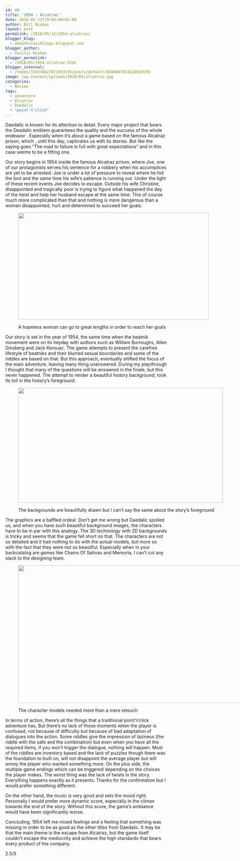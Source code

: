 ```yaml
---
id: 48
title: '1954 : Alcatraz'
date: 2018-05-12T19:04:00+03:00
author: Bill Niakas
layout: post
permalink: /2018/05/12/1954-alcatraz/
blogger_blog:
  - adventuresiblings.blogspot.com
blogger_author:
  - Vasilis Niakas
blogger_permalink:
  - /2018/05/1954-alcatraz.html
blogger_internal:
  - /feeds/318330827671693535/posts/default/8580047014126925539
image: /wp-content/uploads/2018/05/alcatraz.jpg
categories:
  - Review
tags:
  - adventure
  - Alcatraz
  - Daedalic
  - "point'n'click"
---
```

Daedalic is known for its attention to detail. Every major project that bears the Deadalic emblem guarantees the quality and the success of the whole endeavor . Especially when it’s about a game based on the famous Alcatraz prison, which , until this day, captivates us with its stories. But like the saying goes “The road to failure is full with great expectations” and in this case seems to be a fitting one.  
<!--more-->

Our story begins in 1954 inside the famous Alcatraz prison, where Joe, one of our protagonists serves his sentence for a robbery when his accomplices are yet to be arrested. Joe is under a lot of pressure to reveal where he hid the loot and the same time his wife’s patience is running out. Under the light of these recent events Joe decides to escape. Outside his wife Christine, disappointed and tragically poor is trying to figure what happened the day of the heist and help her husband escape at the same time. This of course much more complicated than that and nothing is more dangerous than a woman disappointed, hurt and determined to succeed her goals.<figure id="attachment_68" aria-describedby="caption-attachment-68" style="width: 594px" class="wp-caption aligncenter">

<img class="size-full wp-image-68" src="https://i0.wp.com/adventuresiblings.net/wp-content/uploads/2018/05/1954_1.jpg?resize=594%2C334" alt="" width="594" height="334" srcset="https://i0.wp.com/adventuresiblings.net/wp-content/uploads/2018/05/1954_1.jpg?w=594&ssl=1 594w, https://i0.wp.com/adventuresiblings.net/wp-content/uploads/2018/05/1954_1.jpg?resize=300%2C169&ssl=1 300w" sizes="(max-width: 594px) 100vw, 594px" data-recalc-dims="1" /> <figcaption id="caption-attachment-68" class="wp-caption-text">A hopeless woman can go to great lengths in order to reach her goals</figcaption></figure> 

Our story is set in the year of 1954, the same time when the beatnik movement were on its heyday with authors such as William Burroughs, Allen Ginsberg and Jack Kerouac. The game attempts to present the carefree lifestyle of beatniks and their blurred sexual boundaries and some of the riddles are based on that. But this approach, eventually shifted the focus of the main adventure, leaving many thing unanswered. During my playthrough I thought that many of the questions will be answered in the finale, but this never happened. The attempt to render a beautiful history background, took its toll in the history’s foreground.<figure id="attachment_69" aria-describedby="caption-attachment-69" style="width: 638px" class="wp-caption aligncenter">

<img class="size-full wp-image-69" src="https://i0.wp.com/adventuresiblings.net/wp-content/uploads/2018/05/1954_2a.jpg?resize=638%2C359" alt="" width="638" height="359" srcset="https://i0.wp.com/adventuresiblings.net/wp-content/uploads/2018/05/1954_2a.jpg?w=638&ssl=1 638w, https://i0.wp.com/adventuresiblings.net/wp-content/uploads/2018/05/1954_2a.jpg?resize=300%2C169&ssl=1 300w" sizes="(max-width: 638px) 100vw, 638px" data-recalc-dims="1" /> <figcaption id="caption-attachment-69" class="wp-caption-text">The backgrounds are beautifully drawn but i can’t say the same about the story’s foreground</figcaption></figure> 

The graphics are a baffled ordeal. Don’t get me wrong but Daedalic spoiled us, and when you have such beautiful background images, the characters have to be in par with this analogy. The 3D technology with 2D backgrounds is tricky and seems that the game fell short on that. The characters are not so detailed and it had nothing to do with the actual models, but more so with the fact that they were not so beautiful. Especially when in your backcatalog are games like Chains Of Satinav and Memoria, I can’t cut any slack to the designing team.<figure id="attachment_70" aria-describedby="caption-attachment-70" style="width: 767px" class="wp-caption aligncenter">

<img class="size-full wp-image-70" src="https://i2.wp.com/adventuresiblings.net/wp-content/uploads/2018/05/1954_2.jpg?resize=767%2C430" alt="" width="767" height="430" srcset="https://i2.wp.com/adventuresiblings.net/wp-content/uploads/2018/05/1954_2.jpg?w=767&ssl=1 767w, https://i2.wp.com/adventuresiblings.net/wp-content/uploads/2018/05/1954_2.jpg?resize=300%2C168&ssl=1 300w" sizes="(max-width: 767px) 100vw, 767px" data-recalc-dims="1" /> <figcaption id="caption-attachment-70" class="wp-caption-text">The character models needed more than a mere retouch</figcaption></figure> 

In terms of action, there’s all the things that a traditional point’n’click adventure has, But there’s no lack of those moments when the player is confused, not because of difficulty but because of bad adaptation of dialogues into the action. Some riddles give the impression of laziness (the riddle with the safe and the combination) but even when you have all the required items, if you won’t trigger the dialogue, nothing will happen. Most of the riddles are inventory based and the lack of puzzles though there was the foundation to built on, will not disappoint the average player but will annoy the player who wanted something more. On the plus side, the multiple game endings which can be triggered depending on the choices the player makes. The worst thing was the lack of twists in the story. Everything happens exactly as it presents. Thanks for the confirmation but I would prefer something different.

On the other hand, the music is very good and sets the mood right. Personally I would prefer more dynamic score, especially in the climax towards the end of the story. Without this score, the game’s ambiance would have been significantly worse.

Concluding, 1954 left me mixed feelings and a feeling that something was missing in order to be as good as the other titles from Daedalic. It may be that the main theme is the escape from Alcatraz, but the game itself couldn’t escape the mediocrity and achieve the high standards that bears every product of the company.

2.5/5